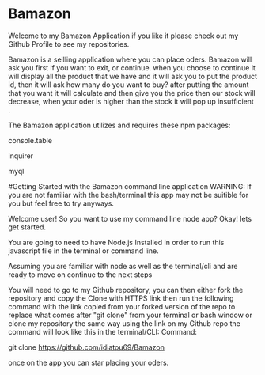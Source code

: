 # Bamazon
Welcome to my Bamazon Application if you like it please check out my Github Profile to see my repositories.

Bamazon is a sellling application where you can place oders.
Bamazon will ask you first if you want to exit, or continue.
when you choose to continue it will display all the product that we have and it will ask you to put the product id, then it will ask how many do you want to buy? after putting the amount that you want it will calculate and then give you the price then our stock will decrease, when your oder is higher than the stock it will pop up insufficient .


The Bamazon application utilizes and requires these npm packages:

console.table

inquirer

myql

#Getting Started with the Bamazon command line application WARNING: If you are not familiar with the bash/terminal this app may not be suitible for you but feel free to try anyways.

Welcome user! So you want to use my command line node app? Okay! lets get started.

You are going to need to have Node.js Installed in order to run this javascript file in the terminal or command line.

Assuming you are familiar with node as well as the terminal/cli and are ready to move on continue to the next steps

You will need to go to my Github repository, you can then either fork the repository and copy the Clone with HTTPS link then run the following command with the link copied from your forked version of the repo to replace what comes after "git clone" from your terminal or bash window or clone my repository the same way using the link on my Github repo the command will look like this in the terminal/CLI:
Command:

git clone https://github.com/idiatou69/Bamazon

once on the app  you can star placing your oders.